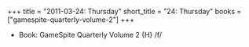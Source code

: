 +++
title = "2011-03-24: Thursday"
short_title = "24: Thursday"
books = ["gamespite-quarterly-volume-2"]
+++


* Book: GameSpite Quarterly Volume 2 {H} /f/

